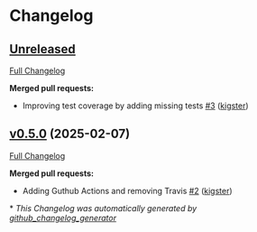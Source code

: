 # Changelog

## [Unreleased](https://github.com/kigster/pause/tree/HEAD)

[Full Changelog](https://github.com/kigster/pause/compare/v0.5.0...HEAD)

**Merged pull requests:**

- Improving test coverage by adding missing tests [\#3](https://github.com/kigster/pause/pull/3) ([kigster](https://github.com/kigster))

## [v0.5.0](https://github.com/kigster/pause/tree/v0.5.0) (2025-02-07)

[Full Changelog](https://github.com/kigster/pause/compare/2bad44d9026e4bd24c35384d28f5945187a061f5...v0.5.0)

**Merged pull requests:**

- Adding Guthub Actions and removing Travis [\#2](https://github.com/kigster/pause/pull/2) ([kigster](https://github.com/kigster))



\* *This Changelog was automatically generated by [github_changelog_generator](https://github.com/github-changelog-generator/github-changelog-generator)*
